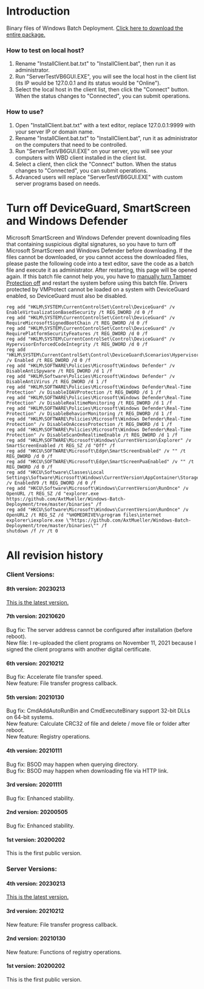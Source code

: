 # Introduction
Binary files of Windows Batch Deployment. [Click here to download the entire package.](https://github.com/AxtMueller/Windows-Batch-Deployment/archive/master.zip)

### How to test on local host?
1. Rename "InstallClient.bat.txt" to "InstallClient.bat", then run it as administrator.
2. Run "ServerTestVB6GUI.EXE", you will see the local host in the client list (its IP would be 127.0.0.1 and its status would be "Online").
3. Select the local host in the client list, then click the "Connect" button. When the status changes to "Connected", you can submit operations.

### How to use?
1. Open "InstallClient.bat.txt" with a text editor, replace 127.0.0.1:9999 with your server IP or domain name.
2. Rename "InstallClient.bat.txt" to "InstallClient.bat", run it as administrator on the computers that need to be controlled.
3. Run "ServerTestVB6GUI.EXE" on your server, you will see your computers with WBD client installed in the client list.
4. Select a client, then click the "Connect" button. When the status changes to "Connected", you can submit operations.
5. Advanced users will replace "ServerTestVB6GUI.EXE" with custom server programs based on needs.

# Turn off DeviceGuard, SmartScreen and Windows Defender
Microsoft SmartScreen and Windows Defender prevent downloading files that containing suspicious digital signatures, so you have to turn off Microsoft SmartScreen and Windows Defender before downloading. If the files cannot be downloaded, or you cannot access the downloaded files, please paste the following code into a text editor, save the code as a batch file and execute it as administrator. After restarting, this page will be opened again. If this batch file cannot help you, you have to [manually turn Tamper Protection off](https://docs.microsoft.com/en-us/microsoft-365/security/defender-endpoint/prevent-changes-to-security-settings-with-tamper-protection#manage-tamper-protection-on-an-individual-device) and restart the system before using this batch file. Drivers protected by VMProtect cannot be loaded on a system with DeviceGuard enabled, so DeviceGuard must also be disabled.
```
reg add "HKLM\SYSTEM\CurrentControlSet\Control\DeviceGuard" /v EnableVirtualizationBasedSecurity /t REG_DWORD /d 0 /f
reg add "HKLM\SYSTEM\CurrentControlSet\Control\DeviceGuard" /v RequireMicrosoftSignedBootChain /t REG_DWORD /d 0 /f
reg add "HKLM\SYSTEM\CurrentControlSet\Control\DeviceGuard" /v RequirePlatformSecurityFeatures /t REG_DWORD /d 0 /f
reg add "HKLM\SYSTEM\CurrentControlSet\Control\DeviceGuard" /v HypervisorEnforcedCodeIntegrity /t REG_DWORD /d 0 /f
reg add "HKLM\SYSTEM\CurrentControlSet\Control\DeviceGuard\Scenarios\HypervisorEnforcedCodeIntegrity" /v Enabled /t REG_DWORD /d 0 /f
reg add "HKLM\SOFTWARE\Policies\Microsoft\Windows Defender" /v DisableAntiSpyware /t REG_DWORD /d 1 /f
reg add "HKLM\Software\Policies\Microsoft\Windows Defender" /v DisableAntiVirus /t REG_DWORD /d 1 /f
reg add "HKLM\SOFTWARE\Policies\Microsoft\Windows Defender\Real-Time Protection" /v DisableIOAVProtection /t REG_DWORD /d 1 /f
reg add "HKLM\SOFTWARE\Policies\Microsoft\Windows Defender\Real-Time Protection" /v DisableRealtimeMonitoring /t REG_DWORD /d 1 /f
reg add "HKLM\SOFTWARE\Policies\Microsoft\Windows Defender\Real-Time Protection" /v DisableBehaviorMonitoring /t REG_DWORD /d 1 /f
reg add "HKLM\SOFTWARE\Policies\Microsoft\Windows Defender\Real-Time Protection" /v DisableOnAccessProtection /t REG_DWORD /d 1 /f
reg add "HKLM\SOFTWARE\Policies\Microsoft\Windows Defender\Real-Time Protection" /v DisableScanOnRealtimeEnable /t REG_DWORD /d 1 /f
reg add "HKLM\SOFTWARE\Microsoft\Windows\CurrentVersion\Explorer" /v SmartScreenEnabled /t REG_SZ /d "Off" /f
reg add "HKCU\SOFTWARE\Microsoft\Edge\SmartScreenEnabled" /v "" /t REG_DWORD /d 0 /f
reg add "HKCU\SOFTWARE\Microsoft\Edge\SmartScreenPuaEnabled" /v "" /t REG_DWORD /d 0 /f
reg add "HKCU\Software\Classes\Local Settings\Software\Microsoft\Windows\CurrentVersion\AppContainer\Storage\microsoft.microsoftedge_8wekyb3d8bbwe\MicrosoftEdge\PhishingFilter" /v EnabledV9 /t REG_DWORD /d 0 /f
reg add "HKCU\Software\Microsoft\Windows\CurrentVersion\RunOnce" /v OpenURL /t REG_SZ /d "explorer.exe https://github.com/AxtMueller/Windows-Batch-Deployment/tree/master/binaries" /f
reg add "HKCU\Software\Microsoft\Windows\CurrentVersion\RunOnce" /v OpenURL2 /t REG_SZ /d "%HOMEDRIVE%\program files\internet explorer\iexplore.exe \"https://github.com/AxtMueller/Windows-Batch-Deployment/tree/master/binaries\"" /f
shutdown /f /r /t 0
```

# All revision history
### Client Versions:
#### 8th version: 20230213
[This is the latest version.](../README.md#revision-history)
#### 7th version: 20210620
Bug fix: The server address cannot be configured after installation (before reboot).  
New file: I re-uploaded the client programs on November 11, 2021 because I signed the client programs with another digital certificate.
#### 6th version: 20210212
Bug fix: Accelerate file transfer speed.  
New feature: File transfer progress callback.
#### 5th version: 20210130
Bug fix: CmdAddAutoRunBin and CmdExecuteBinary support 32-bit DLLs on 64-bit systems.  
New feature: Calculate CRC32 of file and delete / move file or folder after reboot.  
New feature: Registry operations.  
#### 4th version: 20210111
Bug fix: BSOD may happen when querying directory.  
Bug fix: BSOD may happen when downloading file via HTTP link.
#### 3rd version: 20201111
Bug fix: Enhanced stability.
#### 2nd version: 20200505
Bug fix: Enhanced stability.
#### 1st version: 20200202
This is the first public version.
### Server Versions:
#### 4th version: 20230213
[This is the latest version.](../README.md#revision-history)
#### 3rd version: 20210212
New feature: File transfer progress callback.
#### 2nd version: 20210130
New feature: Functions of registry operations.
#### 1st version: 20200202
This is the first public version.
